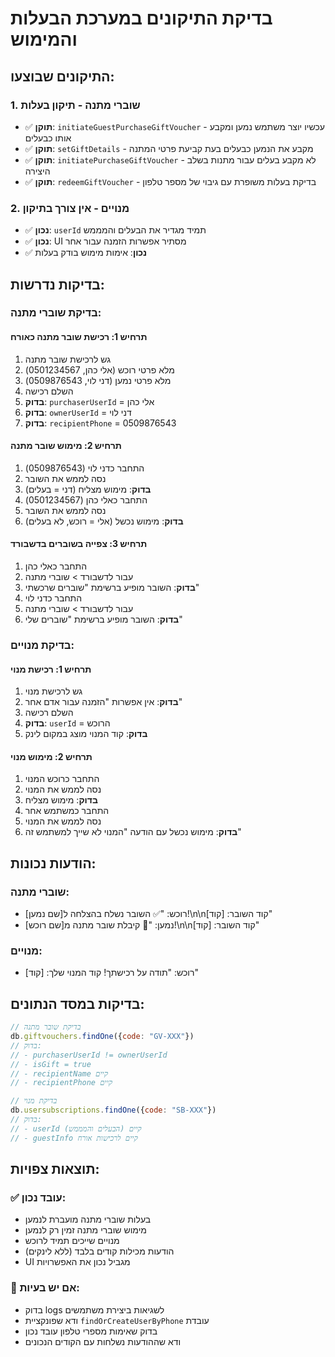 # בדיקת התיקונים במערכת הבעלות והמימוש

## התיקונים שבוצעו:

### 1. שוברי מתנה - תיקון בעלות
- ✅ **תוקן**: `initiateGuestPurchaseGiftVoucher` - עכשיו יוצר משתמש נמען ומקבע אותו כבעלים
- ✅ **תוקן**: `setGiftDetails` - מקבע את הנמען כבעלים בעת קביעת פרטי המתנה
- ✅ **תוקן**: `initiatePurchaseGiftVoucher` - לא מקבע בעלים עבור מתנות בשלב היצירה
- ✅ **תוקן**: `redeemGiftVoucher` - בדיקת בעלות משופרת עם גיבוי של מספר טלפון

### 2. מנויים - אין צורך בתיקון
- ✅ **נכון**: `userId` תמיד מגדיר את הבעלים והמממש
- ✅ **נכון**: UI מסתיר אפשרות הזמנה עבור אחר
- ✅ **נכון**: אימות מימוש בודק בעלות

## בדיקות נדרשות:

### בדיקת שוברי מתנה:

#### תרחיש 1: רכישת שובר מתנה כאורח
1. גש לרכישת שובר מתנה
2. מלא פרטי רוכש (אלי כהן, 0501234567)
3. מלא פרטי נמען (דני לוי, 0509876543)
4. השלם רכישה
5. **בדוק**: `purchaserUserId` = אלי כהן
6. **בדוק**: `ownerUserId` = דני לוי
7. **בדוק**: `recipientPhone` = 0509876543

#### תרחיש 2: מימוש שובר מתנה
1. התחבר כדני לוי (0509876543)
2. נסה לממש את השובר
3. **בדוק**: מימוש מצליח (דני = בעלים)
4. התחבר כאלי כהן (0501234567)
5. נסה לממש את השובר
6. **בדוק**: מימוש נכשל (אלי = רוכש, לא בעלים)

#### תרחיש 3: צפייה בשוברים בדשבורד
1. התחבר כאלי כהן
2. עבור לדשבורד > שוברי מתנה
3. **בדוק**: השובר מופיע ברשימת "שוברים שרכשתי"
4. התחבר כדני לוי
5. עבור לדשבורד > שוברי מתנה
6. **בדוק**: השובר מופיע ברשימת "שוברים שלי"

### בדיקת מנויים:

#### תרחיש 1: רכישת מנוי
1. גש לרכישת מנוי
2. **בדוק**: אין אפשרות "הזמנה עבור אדם אחר"
3. השלם רכישה
4. **בדוק**: `userId` = הרוכש
5. **בדוק**: קוד המנוי מוצג במקום לינק

#### תרחיש 2: מימוש מנוי
1. התחבר כרוכש המנוי
2. נסה לממש את המנוי
3. **בדוק**: מימוש מצליח
4. התחבר כמשתמש אחר
5. נסה לממש את המנוי
6. **בדוק**: מימוש נכשל עם הודעה "המנוי לא שייך למשתמש זה"

## הודעות נכונות:

### שוברי מתנה:
- רוכש: "✅ השובר נשלח בהצלחה ל[שם נמען]!\n\nקוד השובר: [קוד]"
- נמען: "🎁 קיבלת שובר מתנה מ[שם רוכש]!\n\nקוד השובר: [קוד]"

### מנויים:
- רוכש: "תודה על רכישתך! קוד המנוי שלך: [קוד]"

## בדיקות במסד הנתונים:

```javascript
// בדיקת שובר מתנה
db.giftvouchers.findOne({code: "GV-XXX"})
// בדוק:
// - purchaserUserId != ownerUserId
// - isGift = true
// - recipientName קיים
// - recipientPhone קיים

// בדיקת מנוי
db.usersubscriptions.findOne({code: "SB-XXX"})
// בדוק:
// - userId קיים (הבעלים והמממש)
// - guestInfo קיים לרכישות אורח
```

## תוצאות צפויות:

### ✅ עובד נכון:
- בעלות שוברי מתנה מועברת לנמען
- מימוש שוברי מתנה זמין רק לנמען
- מנויים שייכים תמיד לרוכש
- הודעות מכילות קודים בלבד (ללא לינקים)
- UI מגביל נכון את האפשרויות

### 🔴 אם יש בעיות:
- בדוק logs לשגיאות ביצירת משתמשים
- ודא שפונקציית `findOrCreateUserByPhone` עובדת
- בדוק שאימות מספרי טלפון עובד נכון
- ודא שההודעות נשלחות עם הקודים הנכונים 